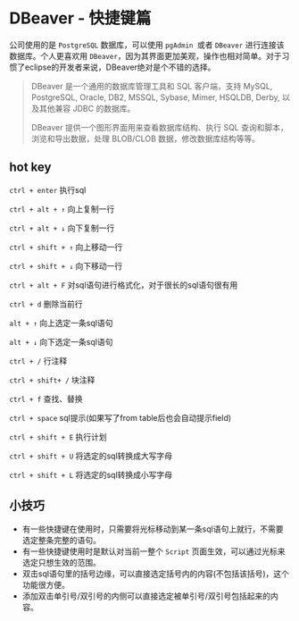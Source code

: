 # DBeaver - 快捷键篇

公司使用的是 `PostgreSQL` 数据库，可以使用 `pgAdmin `或者 `DBeaver` 进行连接该数据库。个人更喜欢用 `DBeaver`，因为其界面更加美观，操作也相对简单。对于习惯了eclipse的开发者来说，DBeaver绝对是个不错的选择。
<!--more-->

> DBeaver 是一个通用的数据库管理工具和 SQL 客户端，支持 MySQL, PostgreSQL, Oracle, DB2, MSSQL, Sybase, Mimer, HSQLDB, Derby, 以及其他兼容 JDBC 的数据库。
>
> DBeaver 提供一个图形界面用来查看数据库结构、执行 SQL 查询和脚本，浏览和导出数据，处理 BLOB/CLOB 数据，修改数据库结构等等。

## hot key

`ctrl + enter` 执行sql

`ctrl + alt + ↑` 向上复制一行

`ctrl + alt + ↓` 向下复制一行

`ctrl + shift + ↑` 向上移动一行

`ctrl + shift + ↓` 向下移动一行

`ctrl + alt + F` 对sql语句进行格式化，对于很长的sql语句很有用

`ctrl + d` 删除当前行

`alt + ↑` 向上选定一条sql语句

`alt + ↓` 向下选定一条sql语句

`ctrl + /` 行注释

`ctrl + shift+ /` 块注释

`ctrl + f` 查找、替换

`ctrl + space` sql提示(如果写了from table后也会自动提示field)

`ctrl + shift + E` 执行计划

`ctrl + shift + U` 将选定的sql转换成大写字母

`ctrl + shift + L` 将选定的sql转换成小写字母

## 小技巧

* 有一些快捷键在使用时，只需要将光标移动到某一条sql语句上就行，不需要选定整条完整的语句。
* 有一些快捷键使用时是默认对当前一整个 `Script` 页面生效，可以通过光标来选定只想生效的范围。
* 双击sql语句里的括号边缘，可以直接选定括号内的内容(不包括该括号)，这个功能很方便。
* 添加双击单引号/双引号的内侧可以直接选定被单引号/双引号包括起来的内容。